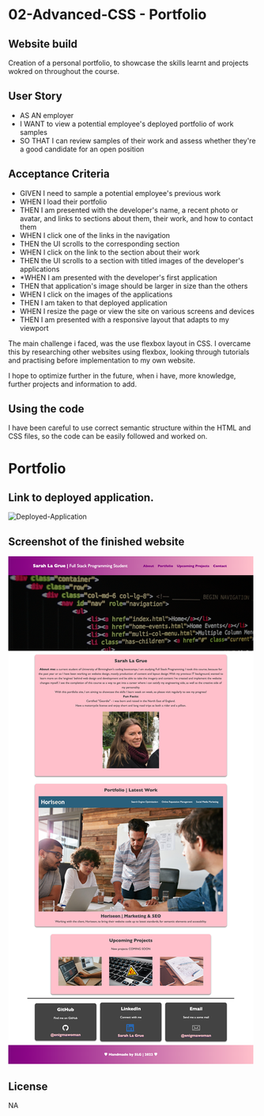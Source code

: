 # 02-Advanced-CSS - Portfolio

## Website build

Creation of a personal portfolio, to showcase the skills learnt and projects wokred on throughout the course.

## User Story

* AS AN employer
* I WANT to view a potential employee's deployed portfolio of work samples
* SO THAT I can review samples of their work and assess whether they're a good candidate for an open position

## Acceptance Criteria
* GIVEN I need to sample a potential employee's previous work
* WHEN I load their portfolio
* THEN I am presented with the developer's name, a recent photo or avatar, and links to sections about them, their work, and how to contact them
* WHEN I click one of the links in the navigation
* THEN the UI scrolls to the corresponding section
* WHEN I click on the link to the section about their work
* THEN the UI scrolls to a section with titled images of the developer's applications
* *WHEN I am presented with the developer's first application
* THEN that application's image should be larger in size than the others
* WHEN I click on the images of the applications
* THEN I am taken to that deployed application
* WHEN I resize the page or view the site on various screens and devices
* THEN I am presented with a responsive layout that adapts to my viewport

The main challenge i faced, was the use flexbox layout in CSS. I overcame this by researching other websites using flexbox, looking through tutorials and practising before implementation to my own website.

I hope to optimize further in the future, when i have, more knowledge, further projects and information to add.

## Using the code
I have been careful to use correct semantic structure within the HTML and CSS files, so the code can be easily followed and worked on.

# Portfolio

## Link to deployed application.

![Deployed-Application](https://enigmawoman.github.io/02-advanced-css/)

## Screenshot of the finished website 

![Portfolio](./assets/images/screenshot.png)

## License

NA


